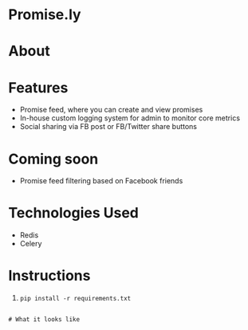 # Promise.ly

# About

# Features
* Promise feed, where you can create and view promises
* In-house custom logging system for admin to monitor core metrics
* Social sharing via FB post or FB/Twitter share buttons

# Coming soon
* Promise feed filtering based on Facebook friends

# Technologies Used
* Redis
* Celery

# Instructions

1. `pip install -r requirements.txt`


```

# What it looks like
